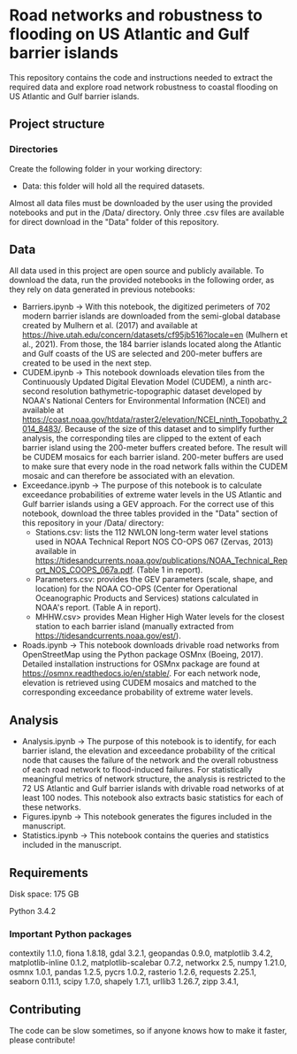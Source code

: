 # Road networks and robustness to flooding on US Atlantic and Gulf barrier islands

This repository contains the code and instructions needed to extract the required data and explore road network robustness to coastal flooding on US Atlantic and Gulf barrier islands.

## Project structure

### Directories
Create the following folder in your working directory:
* Data: this folder will hold all the required datasets.

Almost all data files must be downloaded by the user using the provided notebooks and put in the /Data/ directory. Only three .csv files are available for direct download in the "Data" folder of this repository.

## Data
All data used in this project are open source and publicly available. To download the data, run the provided notebooks in the following order, as they rely on data generated in previous notebooks:
* Barriers.ipynb &rightarrow; With this notebook, the digitized perimeters of 702 modern barrier islands are downloaded from the semi-global database created by Mulhern et al. (2017) and available at https://hive.utah.edu/concern/datasets/cf95jb516?locale=en (Mulhern et al., 2021). From those, the 184 barrier islands located along the Atlantic and Gulf coasts of the US are selected and 200-meter buffers are created to be used in the next step.
* CUDEM.ipynb &rightarrow; This notebook downloads elevation tiles from the Continuously Updated Digital Elevation Model (CUDEM), a ninth arc-second resolution bathymetric-topographic dataset developed by NOAA's National Centers for Environmental Information (NCEI) and available at https://coast.noaa.gov/htdata/raster2/elevation/NCEI_ninth_Topobathy_2014_8483/. Because of the size of this dataset and to simplify further analysis, the corresponding tiles are clipped to the extent of each barrier island using the 200-meter buffers created before. The result will be CUDEM mosaics for each barrier island. 200-meter buffers are used to make sure that every node in the road network falls within the CUDEM mosaic and can therefore be associated with an elevation. 
* Exceedance.ipynb &rightarrow; The purpose of this notebook is to calculate exceedance probabilities of extreme water levels in the US Atlantic and Gulf barrier islands using a GEV approach. For the correct use of this notebook, download the three tables provided in the "Data" section of this repository in your /Data/ directory: 
  * Stations.csv: lists the 112 NWLON long-term water level stations used in NOAA Technical Report NOS CO-OPS 067 (Zervas, 2013) available in https://tidesandcurrents.noaa.gov/publications/NOAA_Technical_Report_NOS_COOPS_067a.pdf. (Table 1 in report).
  * Parameters.csv: provides the GEV parameters (scale, shape, and location) for the NOAA CO-OPS (Center for Operational Oceanographic Products and Services) stations calculated in NOAA's report. (Table A in report).
  * MHHW.csv> provides Mean Higher High Water levels for the closest station to each barrier island (manually extracted from https://tidesandcurrents.noaa.gov/est/).
 * Roads.ipynb &rightarrow; This notebook downloads drivable road networks from OpenStreetMap using the Python package OSMnx (Boeing, 2017). Detailed installation instructions for OSMnx package are found at https://osmnx.readthedocs.io/en/stable/. For each network node, elevation is retrieved using CUDEM mosaics and matched to the corresponding exceedance probability of extreme water levels. 

## Analysis
* Analysis.ipynb &rightarrow; The purpose of this notebook is to identify, for each barrier island, the elevation and exceedance probability of the critical node that causes the failure of the network and the overall robustness of each road network to flood-induced failures. For statistically meaningful metrics of network structure, the analysis is restricted to the 72 US Atlantic and Gulf barrier islands with drivable road networks of at least 100 nodes. This notebook also extracts basic statistics for each of these networks.
* Figures.ipynb &rightarrow; This notebook generates the figures included in the manuscript.
* Statistics.ipynb &rightarrow; This notebook contains the queries and statistics included in the manuscript.

## Requirements
Disk space: 175 GB 

Python 3.4.2

### Important Python packages
contextily 1.1.0,
fiona 1.8.18,
gdal 3.2.1,
geopandas 0.9.0,
matplotlib 3.4.2,
matplotlib-inline 0.1.2,
matplotlib-scalebar 0.7.2,
networkx 2.5,
numpy 1.21.0,
osmnx 1.0.1,
pandas 1.2.5,
pycrs 1.0.2,
rasterio 1.2.6,
requests 2.25.1,
seaborn 0.11.1,
scipy 1.7.0,
shapely 1.7.1,
urllib3 1.26.7,
zipp 3.4.1,


## Contributing
The code can be slow sometimes, so if anyone knows how to make it faster, please contribute!
